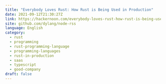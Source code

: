 ```yaml
---
title: "Everybody Loves Rust: How Rust is Being Used in Production"
date: 2021-09-12T21:30:27Z
link: https://hackernoon.com/everybody-loves-rust-how-rust-is-being-used-in-production?source=rss&utm_medium=RSS&utm_source=news.12bit.vn
site: github.com/dylang/node-rss
language: English
category:
  - rust
  - programming
  - rust-programming-language
  - programming-languages
  - rust-in-production
  - saas
  - typescript
  - good-company
draft: false
---
```

